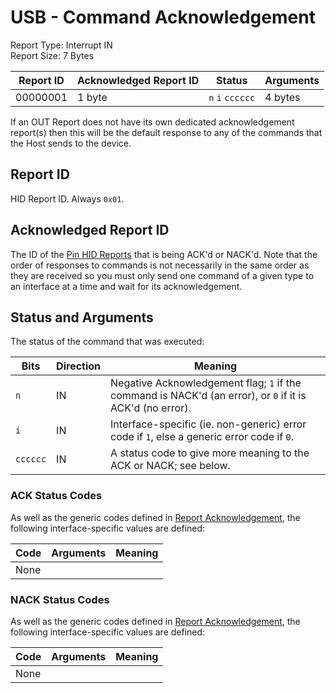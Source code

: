 # USB - Command Acknowledgement
Report Type: Interrupt IN<br />
Report Size: 7 Bytes

| Report ID | Acknowledged Report ID | Status                     | Arguments |
|-----------|------------------------|----------------------------|-----------|
| 00000001  | 1 byte                 | `n`&nbsp;`i`&nbsp;`cccccc` | 4 bytes   |

If an OUT Report does not have its own dedicated acknowledgement report(s) then this will be the default response to any of the commands that the Host sends to the
device.

## Report ID
HID Report ID.  Always `0x01`.

## Acknowledged Report ID
The ID of the [Pin HID Reports](../Hid.md) that is being ACK'd or NACK'd.  Note that the order of responses to commands is not necessarily in the same
order as they are received so you must only send one command of a given type to an interface at a time and wait for its acknowledgement.

## Status and Arguments
The status of the command that was executed:

| Bits     | Direction | Meaning                                                                                                   |
|----------|-----------|-----------------------------------------------------------------------------------------------------------|
| `n`      | IN        | Negative Acknowledgement flag; `1` if the command is NACK'd (an error), or `0` if it is ACK'd (no error). |
| `i`      | IN        | Interface-specific (ie. non-generic) error code if `1`, else a generic error code if `0`.                 |
| `cccccc` | IN        | A status code to give more meaning to the ACK or NACK; see below.                                         |

### ACK Status Codes
As well as the generic codes defined in [Report Acknowledgement](../../Reports/0x01.md), the following interface-specific values are defined:

| Code | Arguments             | Meaning                                        |
|------|-----------------------|------------------------------------------------|
| None |                       |                                                |

### NACK Status Codes
As well as the generic codes defined in [Report Acknowledgement](../../Reports/0x01.md), the following interface-specific values are defined:

| Code | Arguments             | Meaning                                                      |
|------|-----------------------|--------------------------------------------------------------|
| None |                       |                                                              |

